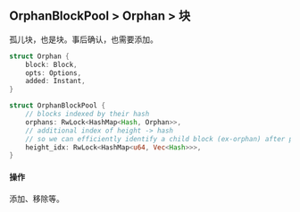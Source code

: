 ## OrphanBlockPool &gt; Orphan &gt; 块

孤儿块，也是块。事后确认，也需要添加。

```rust
struct Orphan {
    block: Block,
    opts: Options,
    added: Instant,
}

struct OrphanBlockPool {
    // blocks indexed by their hash
    orphans: RwLock<HashMap<Hash, Orphan>>,
    // additional index of height -> hash
    // so we can efficiently identify a child block (ex-orphan) after processing a block
    height_idx: RwLock<HashMap<u64, Vec<Hash>>>,
}
```

#### 操作

添加、移除等。

